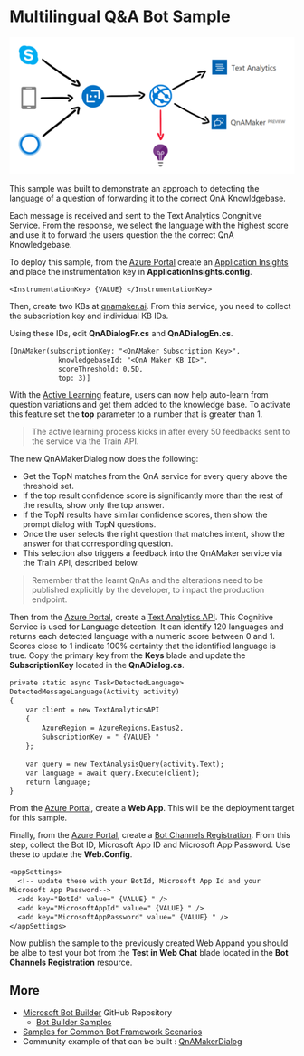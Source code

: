 ﻿# Multilingual Q&A Bot Sample

![sample diagram](./qna-sample-diagram.png)

This sample was built to demonstrate an approach to detecting the language of a question of forwarding it to the correct QnA Knowldgebase.

Each message is received and sent to the Text Analytics Congnitive Service. From the response, we select the language with the highest score and use it to forward the users question the the correct QnA Knowledgebase.



To deploy this sample, from the [Azure Portal](http://portal.azure.com) create an [Application Insights](https://docs.microsoft.com/en-us/azure/application-insights/) and place the instrumentation key in **ApplicationInsights.config**.

```
<InstrumentationKey> {VALUE} </InstrumentationKey>
```

Then, create two KBs at [qnamaker.ai](https://qnamaker.ai/). From this service, you need to collect the subscription key and individual KB IDs.

Using these IDs, edit **QnADialogFr.cs** and **QnADialogEn.cs**.

```
[QnAMaker(subscriptionKey: "<QnAMaker Subscription Key>",
            knowledgebaseId: "<QnA Maker KB ID>",
            scoreThreshold: 0.5D,
            top: 3)]
```

With the [Active Learning](https://qnamaker.ai/Documentation/ActiveLearning) feature, users can now help auto-learn from question variations and get them added to the knowledge base.
To activate this feature set the **top** parameter to a number that is greater than 1.

> The active learning process kicks in after every 50 feedbacks sent to the service via the Train API. 

The new QnAMakerDialog now does the following:
- Get the TopN matches from the QnA service for every query above the threshold set.
- If the top result confidence score is significantly more than the rest of the results, show only the top answer.
- If the TopN results have similar confidence scores, then show the prompt dialog with TopN questions.
- Once the user selects the right question that matches intent, show the answer for that corresponding question.
- This selection also triggers a feedback into the QnAMaker service via the Train API, described below. 

> Remember that the learnt QnAs and the alterations need to be published explicitly by the developer, to impact the production endpoint. 

Then from the [Azure Portal](http://portal.azure.com), create a [Text Analytics API](https://azure.microsoft.com/en-us/services/cognitive-services/text-analytics/). This Cognitive Service is used for Language detection. It can identify 120 languages and returns each detected language with a numeric score between 0 and 1. Scores close to 1 indicate 100% certainty that the identified language is true.
Copy the primary key from the **Keys** blade and update the **SubscriptionKey** located in the **QnADialog.cs**.  
```
private static async Task<DetectedLanguage> DetectedMessageLanguage(Activity activity)
{
    var client = new TextAnalyticsAPI
    {
        AzureRegion = AzureRegions.Eastus2,
        SubscriptionKey = " {VALUE} "
    };

    var query = new TextAnalysisQuery(activity.Text);
    var language = await query.Execute(client);
    return language;
}
```

From the [Azure Portal](http://portal.azure.com), create a **Web App**. This will be the deployment target for this sample.

Finally, from the [Azure Portal](http://portal.azure.com), create a [Bot Channels Registration](https://docs.microsoft.com/en-us/bot-framework/bot-service-quickstart-registration). From this step, collect the Bot ID, Microsoft App ID and Microsoft App Password.
Use these to update the **Web.Config**.

```
<appSettings>
  <!-- update these with your BotId, Microsoft App Id and your Microsoft App Password-->
  <add key="BotId" value=" {VALUE} " />
  <add key="MicrosoftAppId" value=" {VALUE} " />
  <add key="MicrosoftAppPassword" value=" {VALUE} " />
</appSettings>
```

Now publish the sample to the previously created Web Appand you should be albe to test your bot from the **Test in Web Chat** blade located in the **Bot Channels Registration** resource.

## More
- [Microsoft Bot Builder](https://github.com/Microsoft/BotBuilder) GitHub Repository
  - [Bot Builder Samples](https://github.com/Microsoft/BotBuilder/tree/master/CSharp/Samples)
- [Samples for Common Bot Framework Scenarios](https://github.com/Microsoft/AzureBotServices-scenarios)
- Community example of that can be built : [QnAMakerDialog](https://github.com/garypretty/botframework/tree/master/QnAMakerDialog)
